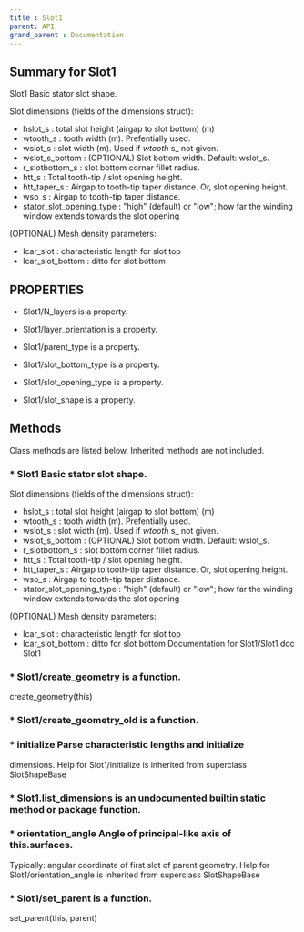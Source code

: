 ```yaml
---
title : Slot1
parent: API
grand_parent : Documentation
---
```

## Summary for Slot1
Slot1 Basic stator slot shape.

Slot dimensions (fields of the dimensions struct):
* hslot_s : total slot height (airgap to slot bottom) (m)
* wtooth_s : tooth width (m). Prefentially used.
* wslot_s : slot width (m). Used if *wtooth* s_ not given.
* wslot_s_bottom : (OPTIONAL) Slot bottom width. Default: wslot_s.
* r_slotbottom_s : slot bottom corner fillet radius.
* htt_s : Total tooth-tip / slot opening height.
* htt_taper_s : Airgap to tooth-tip taper distance. Or, slot
opening height.
* wso_s : Airgap to tooth-tip taper distance.
* stator_slot_opening_type : "high" (default) or "low"; how far the
winding window extends towards the slot opening

(OPTIONAL) Mesh density parameters:
* lcar_slot : characteristic length for slot top
* lcar_slot_bottom : ditto for slot bottom
## PROPERTIES
* Slot1/N_layers is a property.

* Slot1/layer_orientation is a property.

* Slot1/parent_type is a property.

* Slot1/slot_bottom_type is a property.

* Slot1/slot_opening_type is a property.

* Slot1/slot_shape is a property.

## Methods
Class methods are listed below. Inherited methods are not included.
### * Slot1 Basic stator slot shape.

Slot dimensions (fields of the dimensions struct):
* hslot_s : total slot height (airgap to slot bottom) (m)
* wtooth_s : tooth width (m). Prefentially used.
* wslot_s : slot width (m). Used if *wtooth* s_ not given.
* wslot_s_bottom : (OPTIONAL) Slot bottom width. Default: wslot_s.
* r_slotbottom_s : slot bottom corner fillet radius.
* htt_s : Total tooth-tip / slot opening height.
* htt_taper_s : Airgap to tooth-tip taper distance. Or, slot
opening height.
* wso_s : Airgap to tooth-tip taper distance.
* stator_slot_opening_type : "high" (default) or "low"; how far the
winding window extends towards the slot opening

(OPTIONAL) Mesh density parameters:
* lcar_slot : characteristic length for slot top
* lcar_slot_bottom : ditto for slot bottom
Documentation for Slot1/Slot1
doc Slot1

### * Slot1/create_geometry is a function.
create_geometry(this)

### * Slot1/create_geometry_old is a function.

### * initialize Parse characteristic lengths and initialize
dimensions.
Help for Slot1/initialize is inherited from superclass SlotShapeBase

### * Slot1.list_dimensions is an undocumented builtin static method or package function.

### * orientation_angle Angle of principal-like axis of this.surfaces.

Typically: angular coordinate of first slot of parent geometry.
Help for Slot1/orientation_angle is inherited from superclass SlotShapeBase

### * Slot1/set_parent is a function.
set_parent(this, parent)

